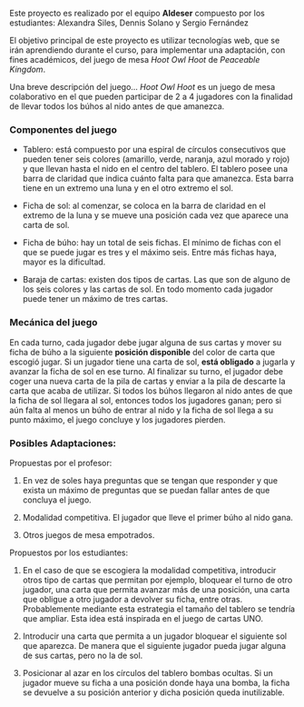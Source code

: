 Este proyecto es realizado por el equipo **Aldeser** compuesto por los estudiantes: Alexandra Siles, Dennis Solano y Sergio Fernández

El objetivo principal de este proyecto es utilizar tecnologías web, que se irán aprendiendo durante el curso, para implementar una adaptación, con fines académicos, del juego de mesa *Hoot Owl Hoot* de   *Peaceable Kingdom*.

Una breve descripción del juego... *Hoot Owl Hoot* es un juego de mesa colaborativo en el que pueden participar de 2 a 4 jugadores con la finalidad de llevar todos los búhos al nido antes de que amanezca. 

### Componentes del juego

 - Tablero: está compuesto por una espiral de círculos consecutivos que pueden tener seis colores (amarillo, verde, naranja, azul morado y rojo) y que llevan hasta el nido en el centro del tablero. El tablero posee una barra de claridad que indica cuánto falta para que amanezca. Esta barra tiene en un extremo una luna y en el otro extremo el sol.
 
 - Ficha de sol: al comenzar, se coloca en la barra de claridad en el extremo de la luna y se mueve una posición cada vez que aparece una carta de sol.
 
 - Ficha de búho: hay un total de seis fichas. El mínimo de fichas con el que se puede jugar es tres y el máximo seis. Entre más fichas haya, mayor es la dificultad.
 
 - Baraja de cartas: existen dos tipos de cartas. Las que son de alguno de los seis colores y las cartas de sol. En todo momento cada jugador puede tener un máximo de tres cartas.

### Mecánica del juego

En cada turno, cada jugador debe jugar alguna de sus cartas y mover su ficha de búho a la siguiente **posición disponible** del color de carta que escogió jugar. Si un jugador tiene una carta de sol, **está obligado** a jugarla y avanzar la ficha de sol en ese turno. Al finalizar su turno, el jugador debe coger una nueva carta de la pila de cartas y enviar a la pila de descarte la carta que acaba de utilizar. Si todos los búhos llegaron al nido antes de que la ficha de sol llegara al sol, entonces todos los jugadores ganan; pero si aún falta al menos un búho de entrar al nido y la ficha de sol llega a su punto máximo, el juego concluye y los jugadores pierden.

### Posibles Adaptaciones:

Propuestas por el profesor:

 1. En vez de soles haya preguntas que se tengan que responder y que exista un máximo de preguntas que se puedan fallar antes de que concluya el juego.
 
 2. Modalidad competitiva. El jugador que lleve el primer búho al nido gana.
 
 4. Otros juegos de mesa empotrados.

Propuestos por los estudiantes:

 1. En el caso de que se escogiera la modalidad competitiva, introducir otros tipo de cartas que permitan por ejemplo, bloquear el turno de otro jugador, una carta que permita avanzar más de una posición, una carta que obligue a otro jugador a devolver su ficha, entre otras. Probablemente mediante esta estrategia el tamaño del tablero se tendría que ampliar. Esta idea está inspirada en el juego de cartas UNO.
 
 2. Introducir una carta que permita a un jugador bloquear el siguiente sol que aparezca. De manera que el siguiente jugador pueda jugar alguna de sus cartas, pero no la de sol.
 
 3. Posicionar al azar en los círculos del tablero bombas ocultas. Si un jugador mueve su ficha a una posición donde haya una bomba, la ficha se devuelve a su posición anterior y dicha posición queda inutilizable.
